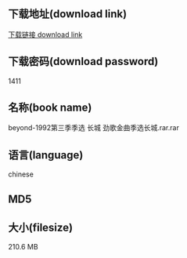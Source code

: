 ## 下载地址(download link)
[下载链接 download link](https://voluble-croquembouche-d321dc.netlify.app/?s=beyond-1992%E7%AC%AC%E4%B8%89%E5%AD%A3%E5%AD%A3%E9%80%89+%E9%95%BF%E5%9F%8E+%E5%8A%B2%E6%AD%8C%E9%87%91%E6%9B%B2%E5%AD%A3%E9%80%89%E9%95%BF%E5%9F%8E.rar)

## 下载密码(download password)
1411

## 名称(book name)
beyond-1992第三季季选 长城 劲歌金曲季选长城.rar.rar

## 语言(language)
chinese

## MD5


## 大小(filesize)
210.6 MB
